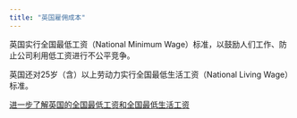 ```yaml
---
title: "英国雇佣成本"
---
```


英国实行全国最低工资（National Minimum Wage）标准，以鼓励人们工作、防止公司利用低工资进行不公平竞争。
 
英国还对25岁（含）以上劳动力实行全国最低生活工资（National Living Wage）标准。

[进一步了解英国的全国最低工资和全国最低生活工资](https://www.gov.uk/national-minimum-wage/who-gets-the-minimum-wage)
